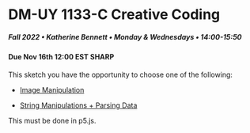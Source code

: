 # DM-UY 1133-C Creative Coding
##### Fall 2022 • Katherine Bennett • Monday & Wednesdays • 14:00-15:50

####  Due Nov 16th 12:00 EST SHARP 


This sketch you have the opportunity to choose one of the following:


* [Image Manipulation](Image_Text_Sketch.md)

* [String Manipulations + Parsing Data](StringManipulation.md)

This must be done in p5.js.

